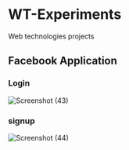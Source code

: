 # WT-Experiments
Web technologies projects
## Facebook Application

### Login
![Screenshot (43)](https://user-images.githubusercontent.com/89410678/232730234-c8ab2236-d453-4a3f-8b15-dfacc9a6393d.png)

### signup
![Screenshot (44)](https://user-images.githubusercontent.com/89410678/232730428-1ad4fe57-3e7b-4fb8-a144-39707faa673c.png)


